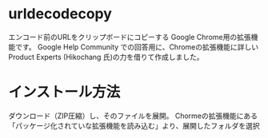# urldecodecopy
エンコード前のURLをクリップボードにコピーする Google Chrome用の拡張機能です。
Google Help Community での回答用に、Chromeの拡張機能に詳しい Product Experts (Hikochang 氏)の力を借りて作成しました。

# インストール方法
ダウンロード（ZIP圧縮）し、そのファイルを展開。
Chormeの拡張機能にある「パッケージ化されていな拡張機能を読み込む」より、展開したフォルダを選択
